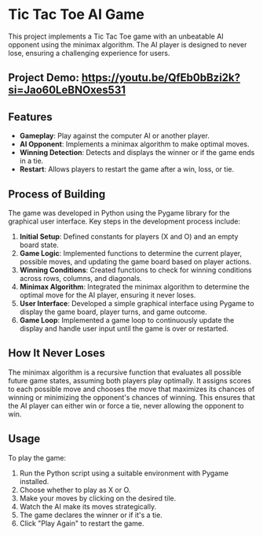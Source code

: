 # Tic Tac Toe AI Game

This project implements a Tic Tac Toe game with an unbeatable AI opponent using the minimax algorithm. The AI player is designed to never lose, ensuring a challenging experience for users.

## Project Demo: https://youtu.be/QfEb0bBzi2k?si=Jao60LeBNOxes531

## Features

- **Gameplay**: Play against the computer AI or another player.
- **AI Opponent**: Implements a minimax algorithm to make optimal moves.
- **Winning Detection**: Detects and displays the winner or if the game ends in a tie.
- **Restart**: Allows players to restart the game after a win, loss, or tie.

## Process of Building

The game was developed in Python using the Pygame library for the graphical user interface. Key steps in the development process include:

1. **Initial Setup**: Defined constants for players (X and O) and an empty board state.
2. **Game Logic**: Implemented functions to determine the current player, possible moves, and updating the game board based on player actions.
3. **Winning Conditions**: Created functions to check for winning conditions across rows, columns, and diagonals.
4. **Minimax Algorithm**: Integrated the minimax algorithm to determine the optimal move for the AI player, ensuring it never loses.
5. **User Interface**: Developed a simple graphical interface using Pygame to display the game board, player turns, and game outcome.
6. **Game Loop**: Implemented a game loop to continuously update the display and handle user input until the game is over or restarted.

## How It Never Loses

The minimax algorithm is a recursive function that evaluates all possible future game states, assuming both players play optimally. It assigns scores to each possible move and chooses the move that maximizes its chances of winning or minimizing the opponent's chances of winning. This ensures that the AI player can either win or force a tie, never allowing the opponent to win.

## Usage

To play the game:

1. Run the Python script using a suitable environment with Pygame installed.
2. Choose whether to play as X or O.
3. Make your moves by clicking on the desired tile.
4. Watch the AI make its moves strategically.
5. The game declares the winner or if it's a tie.
6. Click "Play Again" to restart the game.
